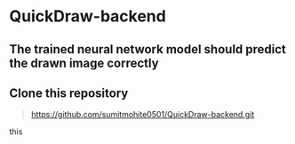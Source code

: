# QuickDraw-backend
## The trained neural network model should predict the drawn image correctly

## Clone this repository

> https://github.com/sumitmohite0501/QuickDraw-backend.git

<p> this </p>
